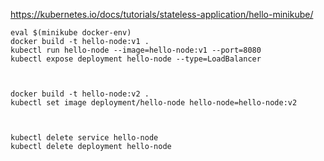 https://kubernetes.io/docs/tutorials/stateless-application/hello-minikube/

```
eval $(minikube docker-env)
docker build -t hello-node:v1 .
kubectl run hello-node --image=hello-node:v1 --port=8080
kubectl expose deployment hello-node --type=LoadBalancer



docker build -t hello-node:v2 .
kubectl set image deployment/hello-node hello-node=hello-node:v2



kubectl delete service hello-node
kubectl delete deployment hello-node


```